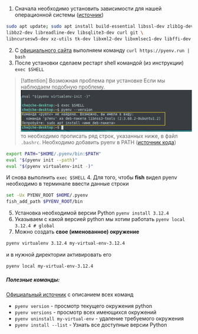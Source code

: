 1. Сначала необходимо установить зависимости для нашей операционной системы ([источник](https://github.com/pyenv/pyenv/wiki#suggested-build-environment)) 
```bash
sudo apt update; sudo apt install build-essential libssl-dev zlib1g-dev \
libbz2-dev libreadline-dev libsqlite3-dev curl git \
libncursesw5-dev xz-utils tk-dev libxml2-dev libxmlsec1-dev libffi-dev liblzma-dev
```
2. С [официального сайта](https://github.com/pyenv/pyenv-installer )  выполняем команду
`curl https://pyenv.run | bash`
3. После установки сделаем рестарт shell командой (из инструкции)
`exec $SHELL`

> [!attention] Возможная проблема при установке
> Если мы наблюдаем подобную проблему.
> ![](../images/pyenv_bug_install.png)
> то необходимо прописать ряд строк, указанных ниже, в файл `.bashrc`. 
> Необходимо добавить pyenv в PATH ([источник кода](https://github.com/pyenv/pyenv-installer))
```bash
export PATH="$HOME/.pyenv/bin:$PATH"
eval "$(pyenv init --path)"
eval "$(pyenv virtualenv-init -)"
```
И снова выполнить `exec $SHELL`
4. Для того, чтобы **fish** видел pyenv необходимо в терминале ввести данные строки 
```bash
set -Ux PYENV_ROOT $HOME/.pyenv
fish_add_path $PYENV_ROOT/bin
``` 
5. Установка необходимой версии Python
`pyenv install 3.12.4`
6. Указываем с какой версией python мы хотим работать
`pyenv local 3.12.4 # global`
7. Можно создать **свое (именованное) окружение**
```bash
pyenv virtualenv 3.12.4 my-virtual-env-3.12.4
```
и в нужной директории активировать его
```bash
pyenv local my-virtual-env-3.12.4
```

##### Полезные команды:
[Официальный источник](https://github.com/pyenv/pyenv/blob/master/COMMANDS.md#pyenv-local) с описанием всех команд
- `pyenv version` - просмотр текущего окружения python
- `pyenv versions` - просмотр всех имеющихся окружений
- `pyenv uninstall my-virtual-env` - удаление требуемого окружения
- `pyenv install --list`  - Узнать все доступные версии Python


